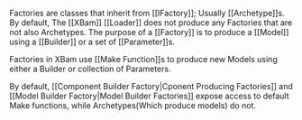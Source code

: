 Factories are classes that inherit from [[IFactory]]; Usually [[Archetype]]s. By default, The [[XBam]] [[Loader]] does not produce any Factories that are not also Archetypes. 
The purpose of a [[Factory]] is to produce a [[Model]] using a [[Builder]] or a set of [[Parameter]]s.

Factories in XBam use [[Make Function]]s to produce new Models using either a Builder or collection of Parameters.

By default, [[Component Builder Factory|Cponent Producing Factories]] and [[Model Builder Factory|Model Builder Factories]] expose access to default Make functions, while 
Archetypes(Which produce models) do not. 
